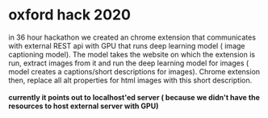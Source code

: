 # oxford hack 2020
in 36 hour hackathon we created an chrome extension that communicates with external REST api with GPU that runs deep learning model ( image captioning model).
The model takes the website on which the extension is run, extract images from it and run the deep learning model for images ( model creates a captions/short descriptions for images). Chrome extension then, replace all alt properties for html images with this short description.
<br><br>
__currently it points out to localhost'ed server ( because we didn't have the resources to host external server with GPU)__
